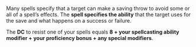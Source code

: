 Many spells specify that a target can make a saving throw to avoid some or all of a spell’s effects. The **spell specifies the ability** that the target uses for the save and what happens on a success or failure.

The **DC** to resist one of your spells equals **8 + your spellcasting ability modifier + your proficiency bonus + any special modifiers**.
